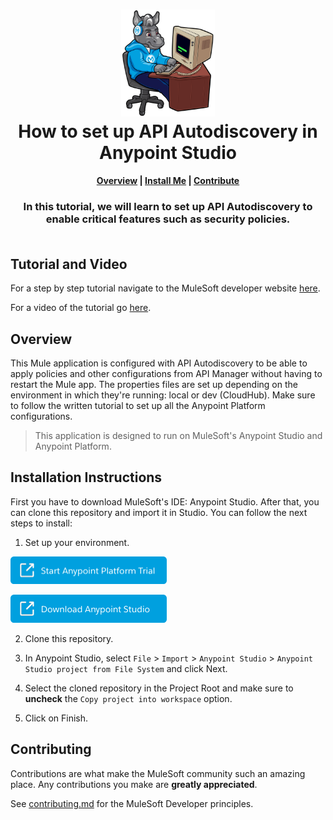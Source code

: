 <h1 align="center">
	<img
	width="150"
	src="/images/max-terminal.gif"></br>
	How to set up API Autodiscovery in Anypoint Studio<br>     
</h1>

<h4 align="center">
	<a href="#overview">Overview</a> |
	<a href="#installation-instructions">Install Me</a> |
	<a href="#contributing">Contribute</a>
</h4>
	
<h3 align="center">
In this tutorial, we will learn to set up API Autodiscovery to enable critical features such as security policies.<br><br>
</h3>

## Tutorial and Video

For a step by step tutorial navigate to the MuleSoft developer website [here](https://developer.mulesoft.com/tutorials-and-howtos/getting-started/how-to-setup-api-autodiscovery-anypoint-studio/).

For a video of the tutorial go [here](https://youtu.be/Lce7wAZuKrg).

## Overview

This Mule application is configured with API Autodiscovery to be able to apply policies and other configurations from API Manager without having to restart the Mule app. The properties files are set up depending on the environment in which they're running: local or dev (CloudHub). Make sure to follow the written tutorial to set up all the Anypoint Platform configurations.

> This application is designed to run on MuleSoft's Anypoint Studio and Anypoint Platform.

## Installation Instructions

First you have to download MuleSoft's IDE: Anypoint Studio. After that, you can clone this repository and import it in Studio. You can follow the next steps to install:

1. Set up your environment.

<a href="https://anypoint.mulesoft.com/login/signup" ><img width="250" src="/images/start-platform.png"><a>
	
<a href="https://www.mulesoft.com/lp/dl/studio" ><img width="250" src="/images/download-studio.png"><a>

2. Clone this repository.

3. In Anypoint Studio, select `File` > `Import` > `Anypoint Studio` > `Anypoint Studio project from File System` and click Next.

4. Select the cloned repository in the Project Root and make sure to **uncheck** the `Copy project into workspace` option.

5. Click on Finish.

## Contributing

Contributions are what make the MuleSoft community such an amazing place. Any contributions you make are **greatly appreciated**.
	
See [contributing.md](/contributing.md) for the MuleSoft Developer principles.
